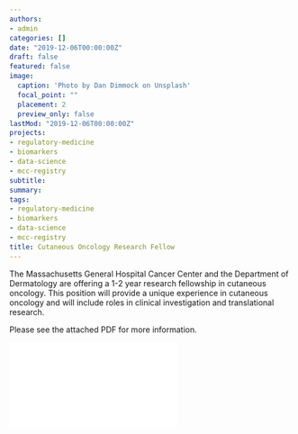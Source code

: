 ```yaml
---
authors:
- admin
categories: []
date: "2019-12-06T00:00:00Z"
draft: false
featured: false
image:
  caption: 'Photo by Dan Dimmock on Unsplash'
  focal_point: ""
  placement: 2
  preview_only: false
lastMod: "2019-12-06T00:00:00Z"
projects: 
- regulatory-medicine
- biomarkers
- data-science
- mcc-registry
subtitle: 
summary: 
tags: 
- regulatory-medicine
- biomarkers
- data-science
- mcc-registry
title: Cutaneous Oncology Research Fellow
---
```


The Massachusetts General Hospital Cancer Center and the Department of Dermatology are offering a 1-2 year research fellowship in cutaneous oncology. This position will provide a unique experience in cutaneous oncology and will include roles in clinical investigation and translational research. 

Please see the attached PDF for more information.

![pdf](./CORF-post.pdf)

